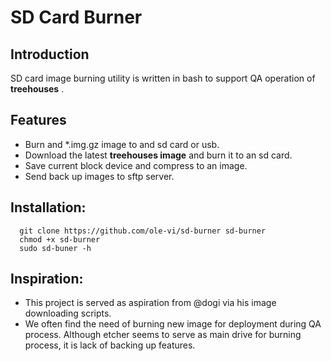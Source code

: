 # SD Card Burner
 
## Introduction 
SD card image burning utility is written in bash to support QA operation of **treehouses** .

## Features
 - Burn and \*.img.gz image to and sd card or usb.
 - Download the latest **treehouses image** and burn it to an sd card.
 - Save current block device and compress to an image.
 - Send back up images to sftp server. 

## Installation:
```
  git clone https://github.com/ole-vi/sd-burner sd-burner
  chmod +x sd-burner
  sudo sd-buner -h 
```

## Inspiration:
 - This project is served as aspiration from @dogi via his image downloading scripts. 
 - We often find the need of burning new image for deployment during QA process. Although etcher seems to serve as main drive for burning process, it is lack of backing up features. 
